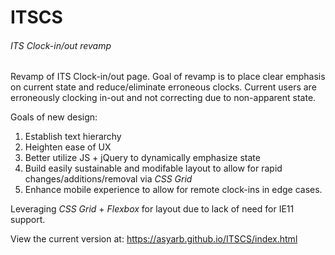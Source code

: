 # ITSCS
###### ITS Clock-in/out revamp

Revamp of ITS Clock-in/out page.  Goal of revamp is to place clear emphasis on current state and reduce/eliminate erroneous clocks.  Current users are erroneously clocking in-out and not correcting due to non-apparent state.

Goals of new design:

1. Establish text hierarchy
2. Heighten ease of UX
3. Better utilize JS + jQuery to dynamically emphasize state
4. Build easily sustainable and modifable layout to allow for rapid changes/additions/removal via *CSS Grid*
5. Enhance mobile experience to allow for remote clock-ins in edge cases.

Leveraging *CSS Grid* + *Flexbox* for layout due to lack of need for IE11 support.

View the current version at: https://asyarb.github.io/ITSCS/index.html